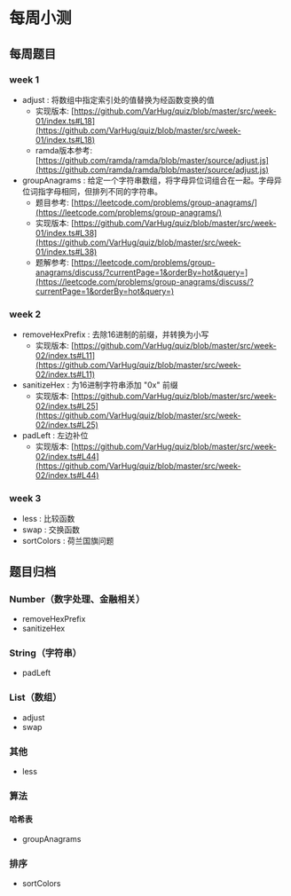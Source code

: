 # 每周小测

## 每周题目

### week 1
* adjust : 将数组中指定索引处的值替换为经函数变换的值
  * 实现版本: [https://github.com/VarHug/quiz/blob/master/src/week-01/index.ts#L18](https://github.com/VarHug/quiz/blob/master/src/week-01/index.ts#L18)
  * ramda版本参考: [https://github.com/ramda/ramda/blob/master/source/adjust.js](https://github.com/ramda/ramda/blob/master/source/adjust.js)
* groupAnagrams : 给定一个字符串数组，将字母异位词组合在一起。字母异位词指字母相同，但排列不同的字符串。
  * 题目参考: [https://leetcode.com/problems/group-anagrams/](https://leetcode.com/problems/group-anagrams/)
  * 实现版本: [https://github.com/VarHug/quiz/blob/master/src/week-01/index.ts#L38](https://github.com/VarHug/quiz/blob/master/src/week-01/index.ts#L38)
  * 题解参考: [https://leetcode.com/problems/group-anagrams/discuss/?currentPage=1&orderBy=hot&query=](https://leetcode.com/problems/group-anagrams/discuss/?currentPage=1&orderBy=hot&query=)

### week 2
* removeHexPrefix : 去除16进制的前缀，并转换为小写
  * 实现版本: [https://github.com/VarHug/quiz/blob/master/src/week-02/index.ts#L11](https://github.com/VarHug/quiz/blob/master/src/week-02/index.ts#L11)
* sanitizeHex : 为16进制字符串添加 "0x" 前缀
  * 实现版本: [https://github.com/VarHug/quiz/blob/master/src/week-02/index.ts#L25](https://github.com/VarHug/quiz/blob/master/src/week-02/index.ts#L25)
* padLeft : 左边补位
  * 实现版本: [https://github.com/VarHug/quiz/blob/master/src/week-02/index.ts#L44](https://github.com/VarHug/quiz/blob/master/src/week-02/index.ts#L44)

### week 3
* less : 比较函数
* swap : 交换函数
* sortColors : 荷兰国旗问题

## 题目归档

### Number（数字处理、金融相关）
* removeHexPrefix
* sanitizeHex

### String（字符串）
* padLeft

### List（数组）
* adjust
* swap

### 其他
* less

### 算法

#### 哈希表
* groupAnagrams

### 排序
* sortColors
